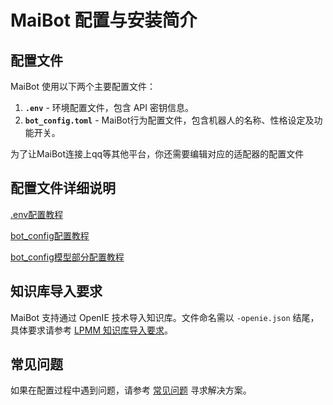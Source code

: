 # MaiBot 配置与安装简介

## 配置文件

MaiBot 使用以下两个主要配置文件：

1. **`.env`** - 环境配置文件，包含 API 密钥信息。
2. **`bot_config.toml`** - MaiBot行为配置文件，包含机器人的名称、性格设定及功能开关。

为了让MaiBot连接上qq等其他平台，你还需要编辑对应的适配器的配置文件

## 配置文件详细说明

[.env配置教程](./configuration_env_standard.md)

[bot_config配置教程](./configuration_standard)

[bot_config模型部分配置教程](./configuration_model_standard)

## 知识库导入要求

MaiBot 支持通过 OpenIE 技术导入知识库。文件命名需以 `-openie.json` 结尾，具体要求请参考 [LPMM 知识库导入要求](./lpmm_knowledge_template)。

## 常见问题

如果在配置过程中遇到问题，请参考 [常见问题](/faq/) 寻求解决方案。
